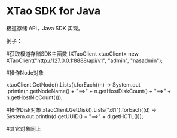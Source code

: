 # XTao SDK for Java
极道存储 API，Java SDK 实现。

例子：

#获取极道存储SDK主函数
IXTaoClient xtaoClient= new XTaoClient("http://127.0.0.1:8888/api/v1", "admin", "nasadmin");

#操作Node对象

xtaoClient.GetNode().Lists().forEach((n) -> System.out
				.println(n.getNodeName() + "==>" + n.getHostDiskCount() + "==>" + n.getHostNicCount()));

#操作Disk对象
xtaoClient.GetDisk().Lists("xt1").forEach((d) -> System.out.println(d.getUUID() + "==>" + d.getHCTL()));

#其它对象同上